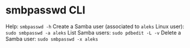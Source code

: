 # smbpasswd CLI

Help: `smbpasswd -h`
Create a Samba user (associated to `aleks` Linux user): `sudo smbpasswd -a aleks`
List Samba users: `sudo pdbedit -L -v`
Delete a Samba user: `sudo smbpasswd -x aleks`
